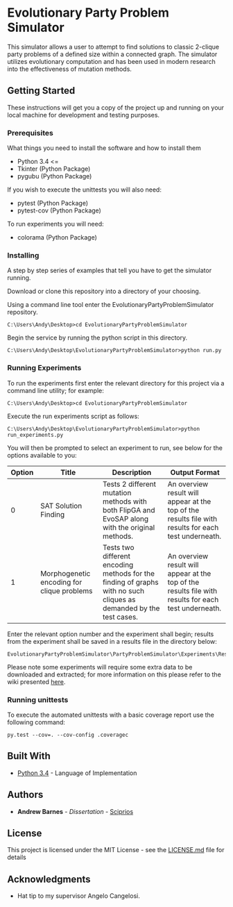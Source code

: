 # Evolutionary Party Problem Simulator

This simulator allows a user to attempt to find solutions to classic 2-clique party problems of a defined size within a connected graph. The simulator utilizes evolutionary computation and has been used in modern research into the effectiveness of mutation methods.

## Getting Started

These instructions will get you a copy of the project up and running on your local machine for development and testing purposes. 

### Prerequisites

What things you need to install the software and how to install them

* Python 3.4 <=
* Tkinter (Python Package)
* pygubu (Python Package)

If you wish to execute the unittests you will also need:

* pytest (Python Package)
* pytest-cov (Python Package)

To run experiments you will need:

* colorama (Python Package)

### Installing

A step by step series of examples that tell you have to get the simulator running.

Download or clone this repository into a directory of your choosing.

Using a command line tool enter the EvolutionaryPartyProblemSimulator repository.

```
C:\Users\Andy\Desktop>cd EvolutionaryPartyProblemSimulator
```

Begin the service by running the python script in this directory.

```
C:\Users\Andy\Desktop\EvolutionaryPartyProblemSimulator>python run.py
```

### Running Experiments

To run the experiments first enter the relevant directory for this project via a command line utility; for example:

```
C:\Users\Andy\Desktop>cd EvolutionaryPartyProblemSimulator
```

Execute the run experiments script as follows:

```
C:\Users\Andy\Desktop\EvolutionaryPartyProblemSimulator>python run_experiments.py
```

You will then be prompted to select an experiment to run, see below for the options available to you:

| Option  | Title | Description | Output Format |
| ------------- | ------------- | ------------- | ------------- |
| 0  | SAT Solution Finding  | Tests 2 different mutation methods with both FlipGA and EvoSAP along with the original methods.  | An overview result will appear at the top of the results file with results for each test underneath.  |
| 1  | Morphogenetic encoding for clique problems  | Tests two different encoding methods for the finding of graphs with no such cliques as demanded by the test cases.  | An overview result will appear at the top of the results file with results for each test underneath.  |

Enter the relevant option number and the experiment shall begin; results from the experiment shall be saved in a results file in the directory below:

```
EvolutionaryPartyProblemSimulator\PartyProblemSimulator\Experiments\Results
```

Please note some experiments will require some extra data to be downloaded and extracted; for more information on this please refer to the wiki presented [here](https://github.com/Sciprios/EvolutionaryPartyProblemSimulator/wiki/Experiments). 

### Running unittests

To execute the automated unittests with a basic coverage report use the following command:

```
py.test --cov=. --cov-config .coveragec
```

## Built With

* [Python 3.4](https://www.python.org/download/releases/3.4.0/) - Language of Implementation

## Authors

* **Andrew Barnes** - *Dissertation* - [Sciprios](https://github.com/Sciprios)

## License

This project is licensed under the MIT License - see the [LICENSE.md](LICENSE.md) file for details

## Acknowledgments

* Hat tip to my supervisor Angelo Cangelosi.
